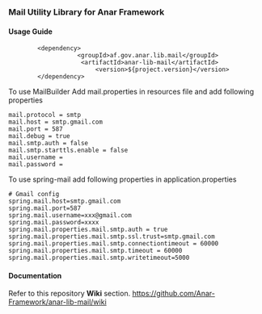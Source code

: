 ### Mail Utility Library for Anar Framework

#### Usage Guide

```
		<dependency>
	               <groupId>af.gov.anar.lib.mail</groupId>
	                <artifactId>anar-lib-mail</artifactId>
                        <version>${project.version}</version>
		</dependency>

```

To use MailBuilder Add mail.properties in resources file and add following properties

```$xslt
mail.protocol = smtp
mail.host = smtp.gmail.com
mail.port = 587
mail.debug = true
mail.smtp.auth = false
mail.smtp.starttls.enable = false
mail.username =
mail.password =
```

To use spring-mail add following properties in application.properties 

```$xslt
# Gmail config
spring.mail.host=smtp.gmail.com
spring.mail.port=587
spring.mail.username=xxx@gmail.com
spring.mail.password=xxxx
spring.mail.properties.mail.smtp.auth = true
spring.mail.properties.mail.smtp.ssl.trust=smtp.gmail.com
spring.mail.properties.mail.smtp.connectiontimeout = 60000
spring.mail.properties.mail.smtp.timeout = 60000
spring.mail.properties.mail.smtp.writetimeout=5000

```
#### Documentation

Refer to this repository **Wiki** section.
https://github.com/Anar-Framework/anar-lib-mail/wiki